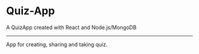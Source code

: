 # Quiz-App
A QuizApp created with React and Node.js/MongoDB

---

App for creating, sharing and taking quiz.
